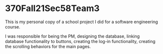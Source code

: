 # 370Fall21Sec58Team3

This is my personal copy of a school project I did for a software engineering course.

I was responsible for being the PM, designing the database, linking database functionality to buttons, creating the log-in functionality, creating the scrolling behaviors for the main pages. 